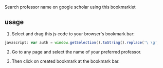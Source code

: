 Search professor name on google scholar using this bookmarklet

## usage
1. Select and drag this js code to your browser's bookmark bar:
```javascript
javascript: var auth = window.getSelection().toString().replace('\ \g','+'); window.open(`https://scholar.google.ae/scholar?as_q=&as_epq=&as_oq=&as_eq=&as_occt=any&as_sauthors="${auth}"&as_publication=&as_ylo=&as_yhi=&hl=en&as_sdt=0%2C5`);
```

2. Go to any page and select the name of your preferred professor.

3. Then click on created bookmark at the bookmark bar.
